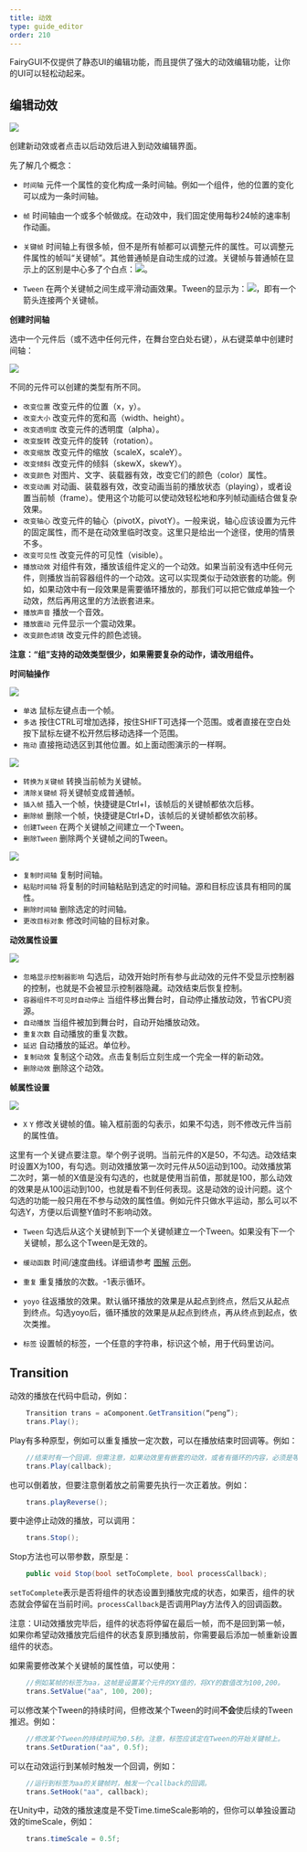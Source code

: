 ```yaml
---
title: 动效
type: guide_editor
order: 210
---
```


FairyGUI不仅提供了静态UI的编辑功能，而且提供了强大的动效编辑功能，让你的UI可以轻松动起来。

## 编辑动效

![](../../images/20170807171835.png)

创建新动效或者点击以后动效后进入到动效编辑界面。

先了解几个概念：

- `时间轴` 元件一个属性的变化构成一条时间轴。例如一个组件，他的位置的变化可以成为一条时间轴。

- `帧` 时间轴由一个或多个帧做成。在动效中，我们固定使用每秒24帧的速率制作动画。

- `关键帧` 时间轴上有很多帧，但不是所有帧都可以调整元件的属性。可以调整元件属性的帧叫“关键帧”。其他普通帧是自动生成的过渡。关键帧与普通帧在显示上的区别是中心多了个白点：![](../../images/20170808103109.png)。

- `Tween` 在两个关键帧之间生成平滑动画效果。Tween的显示为：![](../../images/20170808103109.png)，即有一个箭头连接两个关键帧。

**创建时间轴**

选中一个元件后（或不选中任何元件，在舞台空白处右键），从右键菜单中创建时间轴：

![](../../images/20170808094436.png)

不同的元件可以创建的类型有所不同。

- `改变位置` 改变元件的位置（x，y）。
- `改变大小` 改变元件的宽和高（width、height）。
- `改变透明度` 改变元件的透明度（alpha）。
- `改变旋转` 改变元件的旋转（rotation）。
- `改变缩放` 改变元件的缩放（scaleX，scaleY）。
- `改变倾斜` 改变元件的倾斜（skewX，skewY）。
- `改变颜色` 对图片、文字、装载器有效，改变它们的颜色（color）属性。
- `改变动画` 对动画、装载器有效，改变动画当前的播放状态（playing），或者设置当前帧（frame）。使用这个功能可以使动效轻松地和序列帧动画结合做复杂效果。
- `改变轴心` 改变元件的轴心（pivotX，pivotY）。一般来说，轴心应该设置为元件的固定属性，而不是在动效里临时改变。这里只是给出一个途径，使用的情景不多。
- `改变可见性` 改变元件的可见性（visible）。
- `播放动效` 对组件有效，播放该组件定义的一个动效。如果当前没有选中任何元件，则播放当前容器组件的一个动效。这可以实现类似于动效嵌套的功能。例如，如果动效中有一段效果是需要循环播放的，那我们可以把它做成单独一个动效，然后再用这里的方法嵌套进来。
- `播放声音` 播放一个音效。
- `播放震动` 元件显示一个震动效果。
- `改变颜色滤镜` 改变元件的颜色滤镜。

**注意：“组”支持的动效类型很少，如果需要复杂的动作，请改用组件。**

**时间轴操作**

![](../../images/gaollg5.gif)

- `单选` 鼠标左键点击一个帧。
- `多选` 按住CTRL可增加选择，按住SHIFT可选择一个范围。或者直接在空白处按下鼠标左键不松开然后移动选择一个范围。
- `拖动` 直接拖动选区到其他位置。如上面动图演示的一样啊。

![](../../images/2017-08-07_175009.png)

- `转换为关键帧` 转换当前帧为关键帧。
- `清除关键帧` 将关键帧变成普通帧。
- `插入帧` 插入一个帧，快捷键是Ctrl+I，该帧后的关键帧都依次后移。
- `删除帧` 删除一个帧，快捷键是Ctrl+D，该帧后的关键帧都依次前移。
- `创建Tween` 在两个关键帧之间建立一个Tween。
- `删除Tween` 删除两个关键帧之间的Tween。

![](../../images/20170808105119.png)

- `复制时间轴` 复制时间轴。
- `粘贴时间轴` 将复制的时间轴粘贴到选定的时间轴。源和目标应该具有相同的属性。
- `删除时间轴` 删除选定的时间轴。
- `更改目标对象` 修改时间轴的目标对象。

**动效属性设置**

![](../../images/20170808112058.png)

- `忽略显示控制器影响` 勾选后，动效开始时所有参与此动效的元件不受显示控制器的控制，也就是不会被显示控制器隐藏。动效结束后恢复控制。
- `容器组件不可见时自动停止` 当组件移出舞台时，自动停止播放动效，节省CPU资源。
- `自动播放` 当组件被加到舞台时，自动开始播放动效。
- `重复次数` 自动播放的重复次数。
- `延迟` 自动播放的延迟。单位秒。
- `复制动效` 复制这个动效。点击复制后立刻生成一个完全一样的新动效。
- `删除动效` 删除这个动效。

**帧属性设置**

![](../../images/20170808105308.png)

- `X` `Y` 修改关键帧的值。输入框前面的勾表示，如果不勾选，则不修改元件当前的属性值。

这里有一个关键点要注意。举个例子说明。当前元件的X是50，不勾选。动效结束时设置X为100，有勾选。则动效播放第一次时元件从50运动到100。动效播放第二次时，第一帧的X值是没有勾选的，也就是使用当前值，那就是100，那么动效的效果是从100运动到100，也就是看不到任何表现。这是动效的设计问题。这个勾选的功能一般只用在不参与动效的属性值。例如元件只做水平运动，那么可以不勾选Y，方便以后调整Y值时不影响动效。

- `Tween` 勾选后从这个关键帧到下一个关键帧建立一个Tween。如果没有下一个关键帧，那么这个Tween是无效的。

- `缓动函数` 时间/速度曲线。详细请参考 [图解](../../images/20170802000005.jpg) [示例](https://greensock.com/ease-visualizer)。
 
- `重复` 重复播放的次数。-1表示循环。

- `yoyo` 往返播放的效果。默认循环播放的效果是从起点到终点，然后又从起点到终点。勾选yoyo后，循环播放的效果是从起点到终点，再从终点到起点，依次类推。

- `标签` 设置帧的标签，一个任意的字符串，标识这个帧，用于代码里访问。

## Transition

动效的播放在代码中启动，例如：

```csharp
    Transition trans = aComponent.GetTransition(“peng”);
    trans.Play();
```

Play有多种原型，例如可以重复播放一定次数，可以在播放结束时回调等。例如：

```csharp
    //结束时有一个回调，但需注意，如果动效里有嵌套的动效，或者有循环的内容，必须是等全部都结束后才会回调。
    trans.Play(callback);
```

也可以倒着放，但要注意倒着放之前需要先执行一次正着放。例如：

```csharp
    trans.playReverse();
```

要中途停止动效的播放，可以调用：

```csharp
    trans.Stop();
```

Stop方法也可以带参数，原型是：

```csharp
    public void Stop(bool setToComplete, bool processCallback);
```

`setToComplete`表示是否将组件的状态设置到播放完成的状态，如果否，组件的状态就会停留在当前时间。`processCallback`是否调用Play方法传入的回调函数。

注意：UI动效播放完毕后，组件的状态将停留在最后一帧，而不是回到第一帧，如果你希望动效播放完后组件的状态复原到播放前，你需要最后添加一帧重新设置组件的状态。

如果需要修改某个关键帧的属性值，可以使用：

```csharp
    //例如某帧的标签为aa，这帧是设置某个元件的XY值的，将XY的数值改为100,200。
    trans.SetValue("aa", 100, 200);
```

可以修改某个Tween的持续时间，但修改某个Tween的时间**不会**使后续的Tween推迟。例如：

```csharp
    //修改某个Tween的持续时间为0.5秒。注意，标签应该定在Tween的开始关键帧上。
    trans.SetDuration("aa", 0.5f);
```

可以在动效运行到某帧时触发一个回调，例如：

```csharp
    //运行到标签为aa的关键帧时，触发一个callback的回调。
    trans.SetHook("aa", callback);
```

在Unity中，动效的播放速度是不受Time.timeScale影响的，但你可以单独设置动效的timeScale，例如：

```csharp
    trans.timeScale = 0.5f;
```